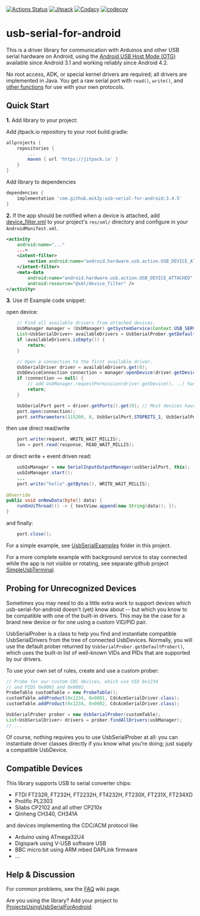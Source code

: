 [![Actions Status](https://github.com/mik3y/usb-serial-for-android/workflows/build/badge.svg)](https://github.com/mik3y/usb-serial-for-android/actions)
[![Jitpack](https://jitpack.io/v/mik3y/usb-serial-for-android.svg)](https://jitpack.io/#mik3y/usb-serial-for-android)
[![Codacy](https://app.codacy.com/project/badge/Grade/ef799bba8a7343818af0a90eba3ecb46)](https://www.codacy.com/gh/kai-morich/usb-serial-for-android-mik3y/dashboard?utm_source=github.com&amp;utm_medium=referral&amp;utm_content=kai-morich/usb-serial-for-android-mik3y&amp;utm_campaign=Badge_Grade)
[![codecov](https://codecov.io/gh/mik3y/usb-serial-for-android/branch/master/graph/badge.svg)](https://codecov.io/gh/mik3y/usb-serial-for-android)

# usb-serial-for-android

This is a driver library for communication with Arduinos and other USB serial hardware on
Android, using the
[Android USB Host Mode (OTG)](http://developer.android.com/guide/topics/connectivity/usb/host.html)
available since Android 3.1 and working reliably since Android 4.2.

No root access, ADK, or special kernel drivers are required; all drivers are implemented in
Java.  You get a raw serial port with `read()`, `write()`, and [other functions](https://github.com/mik3y/usb-serial-for-android/wiki/FAQ#Feature_Matrix) for use with your own protocols.

## Quick Start

**1.** Add library to your project:

Add jitpack.io repository to your root build.gradle:
```gradle
allprojects {
    repositories {
        ...
        maven { url 'https://jitpack.io' }
    }
}
```
Add library to dependencies
```gradle
dependencies {
    implementation 'com.github.mik3y:usb-serial-for-android:3.4.5'
}
```

**2.** If the app should be notified when a device is attached, add 
[device_filter.xml](https://github.com/mik3y/usb-serial-for-android/blob/master/usbSerialExamples/src/main/res/xml/device_filter.xml) 
to your project's `res/xml/` directory and configure in your `AndroidManifest.xml`.

```xml
<activity
    android:name="..."
    ...>
    <intent-filter>
        <action android:name="android.hardware.usb.action.USB_DEVICE_ATTACHED" />
    </intent-filter>
    <meta-data
        android:name="android.hardware.usb.action.USB_DEVICE_ATTACHED"
        android:resource="@xml/device_filter" />
</activity>
```

**3.** Use it! Example code snippet:

open device:
```java
    // Find all available drivers from attached devices.
    UsbManager manager = (UsbManager) getSystemService(Context.USB_SERVICE);
    List<UsbSerialDriver> availableDrivers = UsbSerialProber.getDefaultProber().findAllDrivers(manager);
    if (availableDrivers.isEmpty()) {
        return;
    }

    // Open a connection to the first available driver.
    UsbSerialDriver driver = availableDrivers.get(0);
    UsbDeviceConnection connection = manager.openDevice(driver.getDevice());
    if (connection == null) {
        // add UsbManager.requestPermission(driver.getDevice(), ..) handling here
        return;
    }

    UsbSerialPort port = driver.getPorts().get(0); // Most devices have just one port (port 0)
    port.open(connection);
    port.setParameters(115200, 8, UsbSerialPort.STOPBITS_1, UsbSerialPort.PARITY_NONE);
```
then use direct read/write
```java
    port.write(request, WRITE_WAIT_MILLIS);
    len = port.read(response, READ_WAIT_MILLIS);
```
or direct write + event driven read:
```java
    usbIoManager = new SerialInputOutputManager(usbSerialPort, this);
    usbIoManager.start();
    ...
    port.write("hello".getBytes(), WRITE_WAIT_MILLIS);
    
@Override
public void onNewData(byte[] data) {
    runOnUiThread(() -> { textView.append(new String(data)); });
}
```
and finally:
```java
    port.close();
```

For a simple example, see
[UsbSerialExamples](https://github.com/mik3y/usb-serial-for-android/blob/master/usbSerialExamples)
folder in this project.

For a more complete example with background service to stay connected while
the app is not visible or rotating, see separate github project 
[SimpleUsbTerminal](https://github.com/kai-morich/SimpleUsbTerminal).

## Probing for Unrecognized Devices

Sometimes you may need to do a little extra work to support devices which
usb-serial-for-android doesn't (yet) know about -- but which you know to be
compatible with one of the built-in drivers.  This may be the case for a brand
new device or for one using a custom VID/PID pair.

UsbSerialProber is a class to help you find and instantiate compatible
UsbSerialDrivers from the tree of connected UsbDevices.  Normally, you will use
the default prober returned by ``UsbSerialProber.getDefaultProber()``, which
uses the built-in list of well-known VIDs and PIDs that are supported by our
drivers.

To use your own set of rules, create and use a custom prober:

```java
// Probe for our custom CDC devices, which use VID 0x1234
// and PIDS 0x0001 and 0x0002.
ProbeTable customTable = new ProbeTable();
customTable.addProduct(0x1234, 0x0001, CdcAcmSerialDriver.class);
customTable.addProduct(0x1234, 0x0002, CdcAcmSerialDriver.class);

UsbSerialProber prober = new UsbSerialProber(customTable);
List<UsbSerialDriver> drivers = prober.findAllDrivers(usbManager);
// ...
```

Of course, nothing requires you to use UsbSerialProber at all: you can
instantiate driver classes directly if you know what you're doing; just supply
a compatible UsbDevice.

## Compatible Devices

This library supports USB to serial converter chips:
* FTDI FT232R, FT232H, FT2232H, FT4232H, FT230X, FT231X, FT234XD
* Prolific PL2303
* Silabs CP2102 and all other CP210x
* Qinheng CH340, CH341A

and devices implementing the CDC/ACM protocol like
* Arduino using ATmega32U4
* Digispark using V-USB software USB
* BBC micro:bit using ARM mbed DAPLink firmware
* ...

## Help & Discussion

For common problems, see the [FAQ](https://github.com/mik3y/usb-serial-for-android/wiki/FAQ) wiki page.

Are you using the library? Add your project to 
[ProjectsUsingUsbSerialForAndroid](https://github.com/mik3y/usb-serial-for-android/wiki/Projects-Using-usb-serial-for-android).

